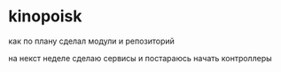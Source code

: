 # kinopoisk

как по плану сделал модули и репозиторий

на некст неделе сделаю сервисы и постараюсь начать контроллеры
